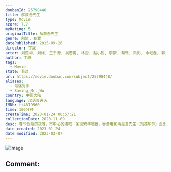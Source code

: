 ```yaml
---
doubanId: 25798448
title: 解救吾先生
type: Movie
score: 7.7
myRating: 5
originalTitle: 解救吾先生
genre: 剧情, 犯罪
datePublished: 2015-09-26
director: 丁晟
actor: 刘德华, 刘烨, 王千源, 吴若甫, 林雪, 赵小锐, 李梦, 蔡鹭, 陆彭, 余皑磊, 郭洺宇, 钟艺, 巩承琪, 陈九涵, 刘然, 刘頔, 金彧亮, 那威, 马思纯, 王铮, 桑平
author: 丁晟
tags:
  - Movie
state: 看过
url: https://movie.douban.com/subject/25798448/
aliases:
  - 最强对手
  - Saving_Mr._Wu
country: 中国大陆
language: 汉语普通话
IMDb: tt4819560
time: 106分钟
createTime: 2023-01-24 00:57:21
collectionDate: 2020-11-09
desc: 春节假期的夜晚，市中心的酒吧一条街繁华喧嚣，香港电影明星吾先生（刘德华饰）走出酒吧就被冒充警察的张华（王千源饰）一伙人持枪绑架到一个与世隔绝的郊外小院里。吾先生意外发现绑匪还绑架了另外一个人质小窦...
date created: 2023-01-24
date modified: 2023-03-07
---
```


![image](p2267511583.jpg)

Comment:
---
